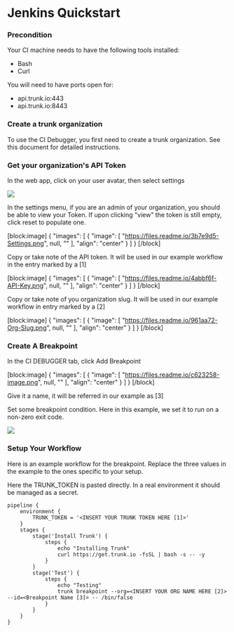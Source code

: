 # Jenkins Quickstart

### Precondition

Your CI machine needs to have the following tools installed:

* Bash
* Curl

You will need to have ports open for:

* api.trunk.io:443
* api.trunk.io:8443

### Create a trunk organization

To use the CI Debugger, you first need to create a trunk organization. See this document for detailed instructions.

### Get your organization's API Token

In the web app, click on your user avatar, then select settings

![](https://files.readme.io/8c5f295-image.png)

In the settings menu, if you are an admin of your organization, you should be able to view your Token. If upon clicking "view" the token is still empty, click reset to populate one.

\[block:image] { "images": \[ { "image": \[ "https://files.readme.io/3b7e9d5-Settings.png", null, "" ], "align": "center" } ] } \[/block]

Copy or take note of the API token. It will be used in our example workflow in the entry marked by a \[1]

\[block:image] { "images": \[ { "image": \[ "https://files.readme.io/4abbf6f-API-Key.png", null, "" ], "align": "center" } ] } \[/block]

Copy or take note of you organization slug. It will be used in our example workflow in entry marked by a \[2]

\[block:image] { "images": \[ { "image": \[ "https://files.readme.io/961aa72-Org-Slug.png", null, "" ], "align": "center" } ] } \[/block]

### Create A Breakpoint

In the CI DEBUGGER tab, click Add Breakpoint

\[block:image] { "images": \[ { "image": \[ "https://files.readme.io/c623258-image.png", null, "" ], "align": "center" } ] } \[/block]

Give it a name, it will be referred in our example as \[3]

Set some breakpoint condition. Here in this example, we set it to run on a non-zero exit code.

![](https://files.readme.io/980a194-image.png)

### Setup Your Workflow

Here is an example workflow for the breakpoint. Replace the three values in the example to the ones specific to your setup.

Here the TRUNK\_TOKEN is pasted directly. In a real environment it should be managed as a secret.

```
pipeline {
    environment {
        TRUNK_TOKEN = '<INSERT YOUR TRUNK TOKEN HERE [1]>'
    }
    stages {
        stage('Install Trunk') {
            steps {
                echo "Installing Trunk"
                curl https://get.trunk.io -fsSL | bash -s -- -y
            }
        }
        stage('Test') {
            steps {
                echo "Testing"
                trunk breakpoint --org=<INSERT YOUR ORG NAME HERE [2]> --id=<Breakpoint Name [3]> -- /bin/false
            }
        }
    }
}
```
